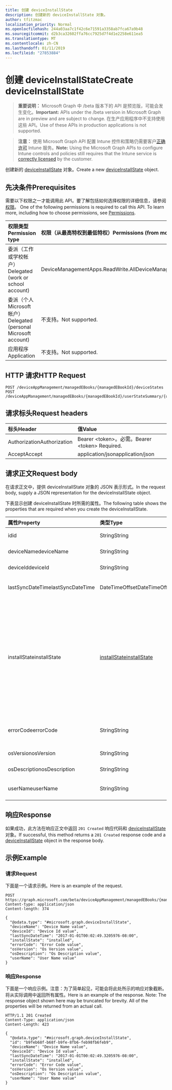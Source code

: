 ```yaml
---
title: 创建 deviceInstallState
description: 创建新的 deviceInstallState 对象。
author: tfitzmac
localization_priority: Normal
ms.openlocfilehash: 244a03aa7c1f42c6e71591a3358ab7fca67a9b48
ms.sourcegitcommit: d2b3ca32602ffa76cc7925d7f4d1e2258e611ea5
ms.translationtype: MT
ms.contentlocale: zh-CN
ms.lasthandoff: 01/11/2019
ms.locfileid: "27853884"
---
```

# <a name="create-deviceinstallstate"></a><span data-ttu-id="102ec-103">创建 deviceInstallState</span><span class="sxs-lookup"><span data-stu-id="102ec-103">Create deviceInstallState</span></span>

> <span data-ttu-id="102ec-104">**重要说明：** Microsoft Graph 中 /beta 版本下的 API 是预览版，可能会发生变化。</span><span class="sxs-lookup"><span data-stu-id="102ec-104">**Important:** APIs under the /beta version in Microsoft Graph are in preview and are subject to change.</span></span> <span data-ttu-id="102ec-105">在生产应用程序中不支持使用这些 API。</span><span class="sxs-lookup"><span data-stu-id="102ec-105">Use of these APIs in production applications is not supported.</span></span>

> <span data-ttu-id="102ec-106">**注意：** 使用 Microsoft Graph API 配置 Intune 控件和策略仍需要客户[正确许可](https://go.microsoft.com/fwlink/?linkid=839381) Intune 服务。</span><span class="sxs-lookup"><span data-stu-id="102ec-106">**Note:** Using the Microsoft Graph APIs to configure Intune controls and policies still requires that the Intune service is [correctly licensed](https://go.microsoft.com/fwlink/?linkid=839381) by the customer.</span></span>

<span data-ttu-id="102ec-107">创建新的 [deviceInstallState](../resources/intune-books-deviceinstallstate.md) 对象。</span><span class="sxs-lookup"><span data-stu-id="102ec-107">Create a new [deviceInstallState](../resources/intune-books-deviceinstallstate.md) object.</span></span>
## <a name="prerequisites"></a><span data-ttu-id="102ec-108">先决条件</span><span class="sxs-lookup"><span data-stu-id="102ec-108">Prerequisites</span></span>
<span data-ttu-id="102ec-p102">需要以下权限之一才能调用此 API。要了解包括如何选择权限的详细信息，请参阅[权限](/graph/permissions-reference)。
</span><span class="sxs-lookup"><span data-stu-id="102ec-p102">One of the following permissions is required to call this API. To learn more, including how to choose permissions, see [Permissions](/graph/permissions-reference).</span></span>

|<span data-ttu-id="102ec-111">权限类型</span><span class="sxs-lookup"><span data-stu-id="102ec-111">Permission type</span></span>|<span data-ttu-id="102ec-112">权限（从最高特权到最低特权）</span><span class="sxs-lookup"><span data-stu-id="102ec-112">Permissions (from most to least privileged)</span></span>|
|:---|:---|
|<span data-ttu-id="102ec-113">委派（工作或学校帐户）</span><span class="sxs-lookup"><span data-stu-id="102ec-113">Delegated (work or school account)</span></span>|<span data-ttu-id="102ec-114">DeviceManagementApps.ReadWrite.All</span><span class="sxs-lookup"><span data-stu-id="102ec-114">DeviceManagementApps.ReadWrite.All</span></span>|
|<span data-ttu-id="102ec-115">委派（个人 Microsoft 帐户）</span><span class="sxs-lookup"><span data-stu-id="102ec-115">Delegated (personal Microsoft account)</span></span>|<span data-ttu-id="102ec-116">不支持。</span><span class="sxs-lookup"><span data-stu-id="102ec-116">Not supported.</span></span>|
|<span data-ttu-id="102ec-117">应用程序</span><span class="sxs-lookup"><span data-stu-id="102ec-117">Application</span></span>|<span data-ttu-id="102ec-118">不支持。</span><span class="sxs-lookup"><span data-stu-id="102ec-118">Not supported.</span></span>|

## <a name="http-request"></a><span data-ttu-id="102ec-119">HTTP 请求</span><span class="sxs-lookup"><span data-stu-id="102ec-119">HTTP Request</span></span>
<!-- {
  "blockType": "ignored"
}
-->
``` http
POST /deviceAppManagement/managedEBooks/{managedEBookId}/deviceStates
POST /deviceAppManagement/managedEBooks/{managedEBookId}/userStateSummary/{userInstallStateSummaryId}/deviceStates
```

## <a name="request-headers"></a><span data-ttu-id="102ec-120">请求标头</span><span class="sxs-lookup"><span data-stu-id="102ec-120">Request headers</span></span>
|<span data-ttu-id="102ec-121">标头</span><span class="sxs-lookup"><span data-stu-id="102ec-121">Header</span></span>|<span data-ttu-id="102ec-122">值</span><span class="sxs-lookup"><span data-stu-id="102ec-122">Value</span></span>|
|:---|:---|
|<span data-ttu-id="102ec-123">Authorization</span><span class="sxs-lookup"><span data-stu-id="102ec-123">Authorization</span></span>|<span data-ttu-id="102ec-124">Bearer &lt;token&gt;。必需。</span><span class="sxs-lookup"><span data-stu-id="102ec-124">Bearer &lt;token&gt; Required.</span></span>|
|<span data-ttu-id="102ec-125">Accept</span><span class="sxs-lookup"><span data-stu-id="102ec-125">Accept</span></span>|<span data-ttu-id="102ec-126">application/json</span><span class="sxs-lookup"><span data-stu-id="102ec-126">application/json</span></span>|

## <a name="request-body"></a><span data-ttu-id="102ec-127">请求正文</span><span class="sxs-lookup"><span data-stu-id="102ec-127">Request body</span></span>
<span data-ttu-id="102ec-128">在请求正文中，提供 deviceInstallState 对象的 JSON 表示形式。</span><span class="sxs-lookup"><span data-stu-id="102ec-128">In the request body, supply a JSON representation for the deviceInstallState object.</span></span>

<span data-ttu-id="102ec-129">下表显示创建 deviceInstallState 时所需的属性。</span><span class="sxs-lookup"><span data-stu-id="102ec-129">The following table shows the properties that are required when you create the deviceInstallState.</span></span>

|<span data-ttu-id="102ec-130">属性</span><span class="sxs-lookup"><span data-stu-id="102ec-130">Property</span></span>|<span data-ttu-id="102ec-131">类型</span><span class="sxs-lookup"><span data-stu-id="102ec-131">Type</span></span>|<span data-ttu-id="102ec-132">说明</span><span class="sxs-lookup"><span data-stu-id="102ec-132">Description</span></span>|
|:---|:---|:---|
|<span data-ttu-id="102ec-133">id</span><span class="sxs-lookup"><span data-stu-id="102ec-133">id</span></span>|<span data-ttu-id="102ec-134">String</span><span class="sxs-lookup"><span data-stu-id="102ec-134">String</span></span>|<span data-ttu-id="102ec-135">实体的键。</span><span class="sxs-lookup"><span data-stu-id="102ec-135">Key of the entity.</span></span>|
|<span data-ttu-id="102ec-136">deviceName</span><span class="sxs-lookup"><span data-stu-id="102ec-136">deviceName</span></span>|<span data-ttu-id="102ec-137">String</span><span class="sxs-lookup"><span data-stu-id="102ec-137">String</span></span>|<span data-ttu-id="102ec-138">设备名称。</span><span class="sxs-lookup"><span data-stu-id="102ec-138">Device name.</span></span>|
|<span data-ttu-id="102ec-139">deviceId</span><span class="sxs-lookup"><span data-stu-id="102ec-139">deviceId</span></span>|<span data-ttu-id="102ec-140">String</span><span class="sxs-lookup"><span data-stu-id="102ec-140">String</span></span>|<span data-ttu-id="102ec-141">设备 ID。</span><span class="sxs-lookup"><span data-stu-id="102ec-141">Device Id.</span></span>|
|<span data-ttu-id="102ec-142">lastSyncDateTime</span><span class="sxs-lookup"><span data-stu-id="102ec-142">lastSyncDateTime</span></span>|<span data-ttu-id="102ec-143">DateTimeOffset</span><span class="sxs-lookup"><span data-stu-id="102ec-143">DateTimeOffset</span></span>|<span data-ttu-id="102ec-144">上次同步日期和时间。</span><span class="sxs-lookup"><span data-stu-id="102ec-144">Last sync date and time.</span></span>|
|<span data-ttu-id="102ec-145">installState</span><span class="sxs-lookup"><span data-stu-id="102ec-145">installState</span></span>|[<span data-ttu-id="102ec-146">installState</span><span class="sxs-lookup"><span data-stu-id="102ec-146">installState</span></span>](../resources/intune-books-installstate.md)|<span data-ttu-id="102ec-147">电子图书的安装状态。</span><span class="sxs-lookup"><span data-stu-id="102ec-147">The install state of the eBook.</span></span> <span data-ttu-id="102ec-148">可取值为：`notApplicable`、`installed`、`failed`、`notInstalled`、`uninstallFailed`、`unknown`。</span><span class="sxs-lookup"><span data-stu-id="102ec-148">Possible values are: `notApplicable`, `installed`, `failed`, `notInstalled`, `uninstallFailed`, `unknown`.</span></span>|
|<span data-ttu-id="102ec-149">errorCode</span><span class="sxs-lookup"><span data-stu-id="102ec-149">errorCode</span></span>|<span data-ttu-id="102ec-150">String</span><span class="sxs-lookup"><span data-stu-id="102ec-150">String</span></span>|<span data-ttu-id="102ec-151">安装失败的错误代码。</span><span class="sxs-lookup"><span data-stu-id="102ec-151">The error code for install failures.</span></span>|
|<span data-ttu-id="102ec-152">osVersion</span><span class="sxs-lookup"><span data-stu-id="102ec-152">osVersion</span></span>|<span data-ttu-id="102ec-153">String</span><span class="sxs-lookup"><span data-stu-id="102ec-153">String</span></span>|<span data-ttu-id="102ec-154">操作系统版本。</span><span class="sxs-lookup"><span data-stu-id="102ec-154">OS Version.</span></span>|
|<span data-ttu-id="102ec-155">osDescription</span><span class="sxs-lookup"><span data-stu-id="102ec-155">osDescription</span></span>|<span data-ttu-id="102ec-156">String</span><span class="sxs-lookup"><span data-stu-id="102ec-156">String</span></span>|<span data-ttu-id="102ec-157">操作系统说明。</span><span class="sxs-lookup"><span data-stu-id="102ec-157">OS Description.</span></span>|
|<span data-ttu-id="102ec-158">userName</span><span class="sxs-lookup"><span data-stu-id="102ec-158">userName</span></span>|<span data-ttu-id="102ec-159">String</span><span class="sxs-lookup"><span data-stu-id="102ec-159">String</span></span>|<span data-ttu-id="102ec-160">设备用户名。</span><span class="sxs-lookup"><span data-stu-id="102ec-160">Device User Name.</span></span>|



## <a name="response"></a><span data-ttu-id="102ec-161">响应</span><span class="sxs-lookup"><span data-stu-id="102ec-161">Response</span></span>
<span data-ttu-id="102ec-162">如果成功，此方法在响应正文中返回 `201 Created` 响应代码和 [deviceInstallState](../resources/intune-books-deviceinstallstate.md) 对象。</span><span class="sxs-lookup"><span data-stu-id="102ec-162">If successful, this method returns a `201 Created` response code and a [deviceInstallState](../resources/intune-books-deviceinstallstate.md) object in the response body.</span></span>

## <a name="example"></a><span data-ttu-id="102ec-163">示例</span><span class="sxs-lookup"><span data-stu-id="102ec-163">Example</span></span>
### <a name="request"></a><span data-ttu-id="102ec-164">请求</span><span class="sxs-lookup"><span data-stu-id="102ec-164">Request</span></span>
<span data-ttu-id="102ec-165">下面是一个请求示例。</span><span class="sxs-lookup"><span data-stu-id="102ec-165">Here is an example of the request.</span></span>
``` http
POST https://graph.microsoft.com/beta/deviceAppManagement/managedEBooks/{managedEBookId}/deviceStates
Content-type: application/json
Content-length: 374

{
  "@odata.type": "#microsoft.graph.deviceInstallState",
  "deviceName": "Device Name value",
  "deviceId": "Device Id value",
  "lastSyncDateTime": "2017-01-01T00:02:49.3205976-08:00",
  "installState": "installed",
  "errorCode": "Error Code value",
  "osVersion": "Os Version value",
  "osDescription": "Os Description value",
  "userName": "User Name value"
}
```

### <a name="response"></a><span data-ttu-id="102ec-166">响应</span><span class="sxs-lookup"><span data-stu-id="102ec-166">Response</span></span>
<span data-ttu-id="102ec-p104">下面是一个响应示例。注意：为了简单起见，可能会将此处所示的响应对象截断。将从实际调用中返回所有属性。</span><span class="sxs-lookup"><span data-stu-id="102ec-p104">Here is an example of the response. Note: The response object shown here may be truncated for brevity. All of the properties will be returned from an actual call.</span></span>
``` http
HTTP/1.1 201 Created
Content-Type: application/json
Content-Length: 423

{
  "@odata.type": "#microsoft.graph.deviceInstallState",
  "id": "b9feb68f-b68f-b9fe-8fb6-feb98fb6feb9",
  "deviceName": "Device Name value",
  "deviceId": "Device Id value",
  "lastSyncDateTime": "2017-01-01T00:02:49.3205976-08:00",
  "installState": "installed",
  "errorCode": "Error Code value",
  "osVersion": "Os Version value",
  "osDescription": "Os Description value",
  "userName": "User Name value"
}
```





